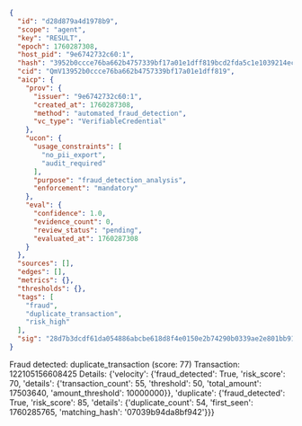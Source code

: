 ```json
{
  "id": "d28d879a4d1978b9",
  "scope": "agent",
  "key": "RESULT",
  "epoch": 1760287308,
  "host_pid": "9e6742732c60:1",
  "hash": "3952b0ccce76ba662b4757339bf17a01e1dff819bcd2fda5c1e1039214ec238a",
  "cid": "QmV13952b0ccce76ba662b4757339bf17a01e1dff819",
  "aicp": {
    "prov": {
      "issuer": "9e6742732c60:1",
      "created_at": 1760287308,
      "method": "automated_fraud_detection",
      "vc_type": "VerifiableCredential"
    },
    "ucon": {
      "usage_constraints": [
        "no_pii_export",
        "audit_required"
      ],
      "purpose": "fraud_detection_analysis",
      "enforcement": "mandatory"
    },
    "eval": {
      "confidence": 1.0,
      "evidence_count": 0,
      "review_status": "pending",
      "evaluated_at": 1760287308
    }
  },
  "sources": [],
  "edges": [],
  "metrics": {},
  "thresholds": {},
  "tags": [
    "fraud",
    "duplicate_transaction",
    "risk_high"
  ],
  "sig": "28d7b3dcdf61da054886abcbe618d8f4e0150e2b74290b0339ae2e801bb916ae"
}
```

Fraud detected: duplicate_transaction (score: 77)
Transaction: 122105156608425
Details: {'velocity': {'fraud_detected': True, 'risk_score': 70, 'details': {'transaction_count': 55, 'threshold': 50, 'total_amount': 17503640, 'amount_threshold': 10000000}}, 'duplicate': {'fraud_detected': True, 'risk_score': 85, 'details': {'duplicate_count': 54, 'first_seen': 1760285765, 'matching_hash': '07039b94da8bf942'}}}